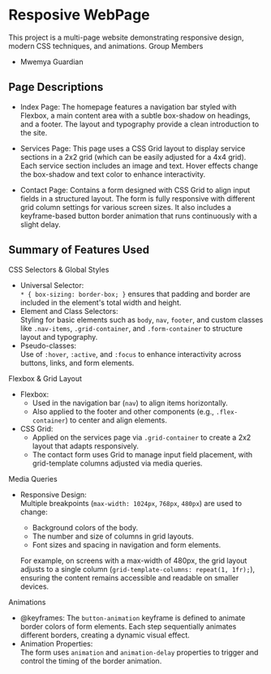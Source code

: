 # Resposive WebPage

This project is a multi-page website demonstrating responsive design, modern CSS techniques, and animations.
 Group Members
-  Mwemya Guardian

## Page Descriptions

- Index Page: 
  The homepage features a navigation bar styled with Flexbox, a main content area with a subtle box-shadow on headings, and a footer. The layout and typography provide a clean introduction to the site.

- Services Page: 
  This page uses a CSS Grid layout to display service sections in a 2x2 grid (which can be easily adjusted for a 4x4 grid). Each service section includes an image and text. Hover effects change the box-shadow and text color to enhance interactivity.

- Contact Page:
  Contains a form designed with CSS Grid to align input fields in a structured layout. The form is fully responsive with different grid column settings for various screen sizes. It also includes a keyframe-based button border animation that runs continuously with a slight delay.

## Summary of Features Used

CSS Selectors & Global Styles
- Universal Selector:  
  `* { box-sizing: border-box; }` ensures that padding and border are included in the element's total width and height.
- Element and Class Selectors:  
  Styling for basic elements such as `body`, `nav`, `footer`, and custom classes like `.nav-items`, `.grid-container`, and `.form-container` to structure layout and typography.
- Pseudo-classes:  
  Use of `:hover`, `:active`, and `:focus` to enhance interactivity across buttons, links, and form elements.

Flexbox & Grid Layout
- Flexbox:  
  - Used in the navigation bar (`nav`) to align items horizontally.
  - Also applied to the footer and other components (e.g., `.flex-container`) to center and align elements.
- CSS Grid:
  - Applied on the services page via `.grid-container` to create a 2x2 layout that adapts responsively.
  - The contact form uses Grid to manage input field placement, with grid-template columns adjusted via media queries.

Media Queries
- Responsive Design:  
  Multiple breakpoints (`max-width: 1024px`, `768px`, `480px`) are used to change:
  - Background colors of the body.
  - The number and size of columns in grid layouts.
  - Font sizes and spacing in navigation and form elements.
  
  For example, on screens with a max-width of 480px, the grid layout adjusts to a single column (`grid-template-columns: repeat(1, 1fr);`), ensuring the content remains accessible and readable on smaller devices.

Animations
- @keyframes:
  The `button-animation` keyframe is defined to animate border colors of form elements. Each step sequentially animates different borders, creating a dynamic visual effect.
- Animation Properties:  
  The form uses `animation` and `animation-delay` properties to trigger and control the timing of the border animation.